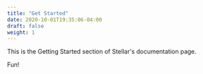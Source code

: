 ```yaml
---
title: "Get Started"
date: 2020-10-01T19:35:06-04:00
draft: false
weight: 1
---
```


This is the Getting Started section of Stellar's documentation page.

Fun!